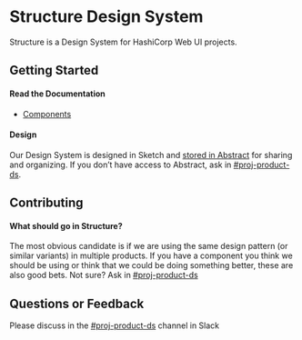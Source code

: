 # Structure Design System

Structure is a Design System for HashiCorp Web UI projects.

## Getting Started

#### Read the Documentation

- [Components](docs/components)

#### Design

Our Design System is designed in Sketch and [stored in Abstract](https://share.goabstract.com/0b159f72-b8fb-4441-9ccc-65a1a4ec995d) for sharing and organizing. If you don’t have access to Abstract, ask in [#proj-product-ds](https://hashicorp.slack.com/messages/C7KTUHNUS/).

## Contributing

#### What should go in Structure?

The most obvious candidate is if we are using the same design pattern (or similar variants) in multiple products. If you have a component you think we should be using or think that we could be doing something better, these are also good bets. Not sure? Ask in [#proj-product-ds](https://hashicorp.slack.com/messages/C7KTUHNUS/)

## Questions or Feedback

Please discuss in the [#proj-product-ds](https://hashicorp.slack.com/messages/C7KTUHNUS/) channel in Slack

